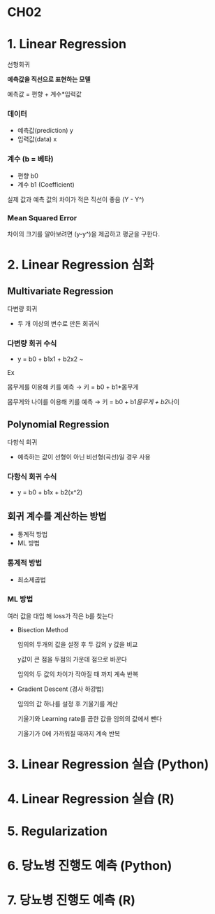 # CH02

# 1. Linear Regression

선형회귀

**예측값을 직선으로 표현하는 모델**

예측값 = 편향 + 계수*입력값

### 데이터

- 예측값(prediction) y
- 입력값(data) x

### 계수 (b = 베타)

- 편향 b0
- 계수 b1 (Coefficient)

실제 값과 예측 값의 차이가 적은 직선이 좋음 (Y - Y^)

### Mean Squared Error

차이의 크기를 알아보려면 (y-y^)을 제곱하고 평균을 구한다.

# 2. Linear Regression 심화

## Multivariate Regression

다변량 회귀

- 두 개 이상의 변수로 만든 회귀식

### 다변량 회귀 수식

- y = b0 + b1x1 + b2x2 ~

Ex

몸무게를 이용해 키를 예측 → 키 = b0 + b1*몸무게

몸무게와 나이를 이용해 키를 예측 → 키 = b0 + b1*몸무게 + b2*나이

## Polynomial Regression

다항식 회귀

- 예측하는 값이 선형이 아닌 비선형(곡선)일 경우 사용

### 다항식 회귀 수식

- y = b0 + b1x + b2(x^2)

## 회귀 계수를 계산하는 방법

- 통계적 방법
- ML 방법

### 통계적 방법

- 최소제곱법

### ML 방법

여러 값을 대입 해 loss가 작은 b를 찾는다

- Bisection Method
    
    임의의 두개의 값을 설정 후 두 값의 y 값을 비교
    
    y값이 큰 점을 두점의 가운데 점으로 바꾼다
    
    임의의 두 값의 차이가 작아질 때 까지 계속 반복
    
- Gradient Descent (경사 하강법)
    
    임의의 값 하나를 설정 후 기울기를 계산
    
    기울기와 Learning rate를 곱한 값을 임의의 값에서 뺀다
    
    기울기가 0에 가까워질 때까지 계속 반복
    

# 3. Linear Regression 실습 (Python)

# 4. Linear Regression 실습 (R)

# 5. Regularization

# 6. 당뇨병 진행도 예측 (Python)

# 7. 당뇨병 진행도 예측 (R)